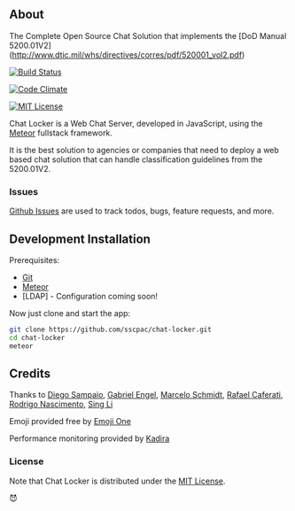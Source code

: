 ## About
The Complete Open Source Chat Solution that implements the [DoD Manual 5200.01V2] (http://www.dtic.mil/whs/directives/corres/pdf/520001_vol2.pdf)

[![Build Status](https://travis-ci.org/sscpac/chat-locker.svg?branch=master)](https://travis-ci.org/sscpac/chat-locker)
<!--- [![Coverage Status](https://coveralls.io/repos/sscpac/chat-locker/badge.svg?branch=master&service=github)](https://coveralls.io/github/sscpac/chat-locker?branch=master) -->
[![Code Climate](https://codeclimate.com/github/sscpac/chat-locker/badges/gpa.svg)](https://codeclimate.com/github/sscpac/chat-locker)
<!--- [![Test Coverage](https://codeclimate.com/github/sscpac/chat-locker/badges/coverage.svg)](https://codeclimate.com/github/sscpac/chat-locker/coverage)-->
[![MIT License](http://img.shields.io/badge/license-MIT-blue.svg?style=flat)](https://github.com/sscpac/chat-locker/raw/master/LICENSE)

Chat Locker is a Web Chat Server, developed in JavaScript, using the [Meteor](https://www.meteor.com/install) fullstack framework.

It is the best solution to agencies or companies that need to deploy a web based chat solution that can handle classification guidelines from the 5200.01V2.

### Issues

[Github Issues](https://github.com/sscpac/chat-locker/issues) are used to track todos, bugs, feature requests, and more.

## Development Installation

Prerequisites:

* [Git](http://git-scm.com/book/en/v2/Getting-Started-Installing-Git)
* [Meteor](https://www.meteor.com/install)
* [LDAP] - Configuration coming soon!

Now just clone and start the app:

```sh
git clone https://github.com/sscpac/chat-locker.git
cd chat-locker
meteor
```

## Credits

Thanks to
[Diego Sampaio](https://github.com/sampaiodiego),
[Gabriel Engel](https://github.com/engelgabriel),
[Marcelo Schmidt](https://github.com/marceloschmidt),
[Rafael Caferati](https://github.com/rcaferati),
[Rodrigo Nascimento](https://github.com/rodrigok),
[Sing Li](https://github.com/Sing-Li)

Emoji provided free by [Emoji One](http://emojione.com)

Performance monitoring provided by [Kadira](https://kadira.io/)

### License

Note that Chat Locker is distributed under the [MIT License](http://opensource.org/licenses/MIT).


:smiling_imp: